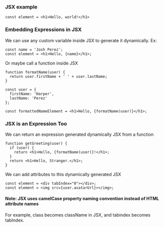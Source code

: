 ### JSX example
```JS
const element = <h1>Hello, world!</h1>
```

### Embedding Expressions in JSX
We can use any custom variable inside JSX to generate it dynamically.
Ex:

```JSX
const name = 'Josh Perez';
const element = <h1>Hello, {name}</h1>;
```

Or maybe call a function inside JSX
```JSX
function formatName(user) {
  return user.firstName + ' ' + user.lastName;
}

const user = {
  firstName: 'Harper',
  lastName: 'Perez'
};

const formattedNameElement = <h1>Hello, {formatName(user)}</h1>;
```

### JSX is an Expression Too
We can return an expression generated dynamically JSX from a function

```JS
function getGreeting(user) {
  if (user) {
    return <h1>Hello, {formatName(user)}!</h1>;
  }
  return <h1>Hello, Stranger.</h1>;
}
```
We can add attributes to this dynamically generated JSX
```JS
const element = <div tabIndex="0"></div>;
const element = <img src={user.avatarUrl}></img>;
```

#### Note: JSX uses camelCase property naming convention instead of HTML attribute names

For example, class becomes className in JSX, and tabindex becomes tabIndex.

